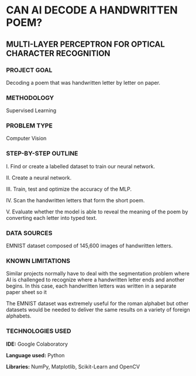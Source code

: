 
# CAN AI DECODE A HANDWRITTEN POEM?

## MULTI-LAYER PERCEPTRON FOR OPTICAL CHARACTER RECOGNITION

### PROJECT GOAL
Decoding a poem that was handwritten letter by letter on paper.

### METHODOLOGY
Supervised Learning

### PROBLEM TYPE
Computer Vision

### STEP-BY-STEP OUTLINE

I. Find or create a labelled dataset to train our neural network.

II. Create a neural network.

III. Train, test and optimize the accuracy of the MLP.

IV. Scan the handwritten letters that form the short poem.

V. Evaluate whether the model is able to reveal the meaning of the poem by converting each letter into typed text.

### DATA SOURCES
EMNIST dataset composed of 145,600 images of handwritten letters.

### KNOWN LIMITATIONS
Similar projects normally have to deal with the segmentation problem where AI is challenged to recognize where a handwritten letter ends and another begins. In this case, each handwritten letters was written in a separate paper sheet so it 

The EMNIST dataset was extremely useful for the roman alphabet but other datasets would be needed to deliver the same results on a variety of foreign alphabets.
### TECHNOLOGIES USED

**IDE:** Google Colaboratory

**Language used:** Python

**Libraries:** NumPy, Matplotlib, Scikit-Learn and OpenCV

